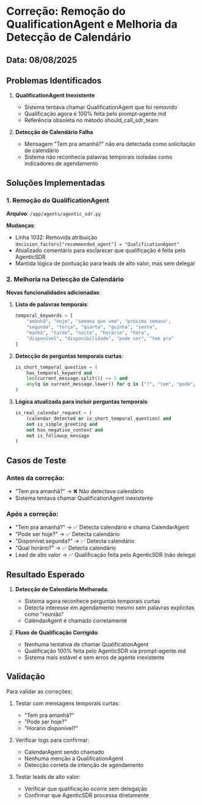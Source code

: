 # Correção: Remoção do QualificationAgent e Melhoria da Detecção de Calendário

## Data: 08/08/2025

## Problemas Identificados

1. **QualificationAgent Inexistente**
   - Sistema tentava chamar QualificationAgent que foi removido
   - Qualificação agora é 100% feita pelo prompt-agente.md
   - Referência obsoleta no método should_call_sdr_team

2. **Detecção de Calendário Falha**
   - Mensagem "Tem pra amanhã?" não era detectada como solicitação de calendário
   - Sistema não reconhecia palavras temporais isoladas como indicadores de agendamento

## Soluções Implementadas

### 1. Remoção do QualificationAgent

**Arquivo**: `/app/agents/agentic_sdr.py`

**Mudanças**:
- Linha 1032: Removida atribuição `decision_factors["recommended_agent"] = "QualificationAgent"`
- Atualizado comentário para esclarecer que qualificação é feita pelo AgenticSDR
- Mantida lógica de pontuação para leads de alto valor, mas sem delegar

### 2. Melhoria na Detecção de Calendário

**Novas funcionalidades adicionadas**:

1. **Lista de palavras temporais**:
   ```python
   temporal_keywords = [
       "amanhã", "hoje", "semana que vem", "próxima semana", 
       "segunda", "terça", "quarta", "quinta", "sexta",
       "manhã", "tarde", "noite", "horário", "hora",
       "disponível", "disponibilidade", "pode ser", "tem pra"
   ]
   ```

2. **Detecção de perguntas temporais curtas**:
   ```python
   is_short_temporal_question = (
       has_temporal_keyword and 
       len(current_message.split()) <= 5 and
       any(q in current_message.lower() for q in ["?", "tem", "pode", "disponível"])
   )
   ```

3. **Lógica atualizada para incluir perguntas temporais**:
   ```python
   is_real_calendar_request = (
       (calendar_detected or is_short_temporal_question) and 
       not is_simple_greeting and 
       not has_negative_context and 
       not is_followup_message
   )
   ```

## Casos de Teste

### Antes da correção:
- "Tem pra amanhã?" → ❌ Não detectava calendário
- Sistema tentava chamar QualificationAgent inexistente

### Após a correção:
- "Tem pra amanhã?" → ✅ Detecta calendário e chama CalendarAgent
- "Pode ser hoje?" → ✅ Detecta calendário
- "Disponível segunda?" → ✅ Detecta calendário
- "Qual horário?" → ✅ Detecta calendário
- Lead de alto valor → ✅ Qualificação feita pelo AgenticSDR (não delega)

## Resultado Esperado

1. **Detecção de Calendário Melhorada**:
   - Sistema agora reconhece perguntas temporais curtas
   - Detecta interesse em agendamento mesmo sem palavras explícitas como "reunião"
   - CalendarAgent é chamado corretamente

2. **Fluxo de Qualificação Corrigido**:
   - Nenhuma tentativa de chamar QualificationAgent
   - Qualificação 100% feita pelo AgenticSDR via prompt-agente.md
   - Sistema mais estável e sem erros de agente inexistente

## Validação

Para validar as correções:

1. Testar com mensagens temporais curtas:
   - "Tem pra amanhã?"
   - "Pode ser hoje?"
   - "Horário disponível?"

2. Verificar logs para confirmar:
   - CalendarAgent sendo chamado
   - Nenhuma menção a QualificationAgent
   - Detecção correta de intenção de agendamento

3. Testar leads de alto valor:
   - Verificar que qualificação ocorre sem delegação
   - Confirmar que AgenticSDR processa diretamente